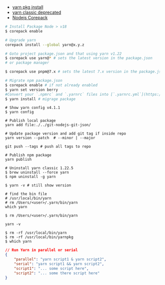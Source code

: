 * [yarn pkg install](https://yarnpkg.com/getting-started/install)
* [yarn classic deprecated](https://classic.yarnpkg.com/en/docs/install#mac-stable)
* [Nodejs Corepack](https://nodejs.org/api/corepack.html)

```bash
# Install Package Node > v18
$ corepack enable

# Upgrade yarn
corepack install --global yarn@x.y.z

# Goto project package.json and that using yarn v1.22
$ corepack use yarn@* # sets the latest version in the package.json
# or package manager

$ corepack use pnpm@7.x # sets the latest 7.x version in the package.json
```

```bash
# Migrate npm package.json
$ corepack enable # if not already enabled
$ yarn set version berry
#Convert your `.npmrc` and `.yarnrc` files into [`.yarnrc.yml`](https://yarnpkg.com/configuration/yarnrc)
$ yarn install # migrage package
```

```shell
# Show yarn config v4.1.1
$ yarn config
```

```shell
# Publish local package
yarn add file:./../git-nodejs-git-json/

```

```shell
# Update package version and add git tag if inside repo
yarn version --patch  # --minor | --major

git push --tags # push all tags to repo 

# Publish npm package
yarn publish
```

```shell
# Uninstall yarn classic 1.22.5
$ brew uninstall --force yarn
$ npm uninstall -g yarn

$ yarn -v # still show version

# find the bin file
# /usr/local/bin/yarn
# rm /Users/<user>/.yarn/bin/yarn
which yarn 

$ rm /Users/<user>/.yarn/bin/yarn

yarn -v

$ rm -rf /usr/local/bin/yarn
$ rm -rf /usr/local/bin/yarnpkg
$ which yarn
```

```json
// Run Yarn in parallel or serial
{
    "parallel": "yarn script1 & yarn script2",
    "serial": "yarn script1 && yarn script2",
    "script1": "... some script here",
    "script2": "... some there script here"
}
```